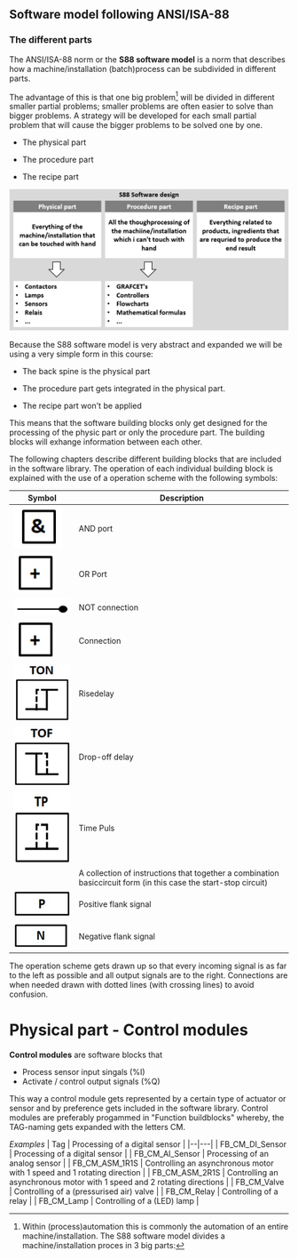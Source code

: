 ## Software model following ANSI/ISA-88

### The different parts

The ANSI/ISA-88 norm or the **S88 software model** is a norm that describes how a machine/installation (batch)process can be subdivided in different parts.

The advantage of this is that one big problem[^1] will be divided in different smaller partial problems; smaller problems are often easier to solve than bigger problems. A strategy will be developed for each small partial problem that will cause the bigger problems to be solved one by one.


[^1]: Within (process)automation this is commonly the automation of an entire machine/installation.
The S88 software model divides a machine/installation proces in 3 big parts:

-   The physical part

-   The procedure part

-   The recipe part

![S88 Software Design ](../Ad06/Images/S88_Softwaredesign.jpg)

Because the S88 software model is very abstract and expanded we will be using a very simple form in this course:


-   The back spine is the physical part

-   The procedure part gets integrated in the physical part.

-   The recipe part won't be applied

This means that the software building blocks only get designed for the processing of the physic part or only the procedure part.
The building blocks will exhange information between each other.

The following chapters describe different building blocks that are included in the software library. The operation of each individual building block is explained with the use of a operation scheme with the following symbols:

| **Symbol** | **Description**                                                                                                             |
|-------------|------------------------------------------------------------------------------------------------------------------------------|
|     ![AND port ](../Ad06/Images/AND.jpg)        | AND port                                                                                                                    |
|     ![OR port ](../Ad06/Images/OR.jpg)        | OR Port                                                                                                                     |
|      ![Not connection ](../Ad06/Images/NOT-connection.jpg)       | NOT connection                                                                                                               |
|        ![OR port ](../Ad06/Images/OR.jpg)     | Connection                                                                                                                   |
|     ![TON ](../Ad06/Images/TON.jpg)        | Risedelay                                                                                                              |
|        ![TOF ](../Ad06/Images/TOF.jpg)     | Drop-off delay                                                                                                             |
|      ![Time pulse ](../Ad06/Images/TP.jpg)       | Time Puls                                                                                                                     |
|             | A collection of instructions that together a combination basiccircuit form (in this case the start-stop circuit)  |
|       ![Positive flank ](../Ad06/Images/Pflank.jpg)      | Positive flank signal                                                                                                       |
|        ![Negative flank ](../Ad06/Images/Nflank.jpg)     | Negative flank signal                                                                                                       |

The operation scheme gets drawn up so that every incoming signal is as far to the left as possible and all output signals are to the right. Connections are when needed drawn with dotted lines (with crossing lines) to avoid confusion.

# Physical part - Control modules
**Control modules** are software blocks that
  - Process sensor input singals (%I)
  - Activate / control output signals (%Q)

This way a control module gets represented by a certain type of actuator or sensor and by preference gets included in the software library.
Control modules are preferably progammed in "Function buildblocks" whereby, the TAG-naming gets expanded with the letters CM.

_Examples_
| Tag | Processing of a digital sensor  |
|--|---|
| FB_CM_DI_Sensor |  Processing of a digital sensor |
| FB_CM_AI_Sensor | Processing of an analog sensor |
| FB_CM_ASM_1R1S	| Controlling an asynchronous motor with 1 speed and 1 rotating direction   |
| FB_CM_ASM_2R1S	   | Controlling an asynchronous motor with 1 speed and 2 rotating directions    |
| FB_CM_Valve   | Controlling of a (pressurised air) valve  |
| FB_CM_Relay   | Controlling of a relay |
| FB_CM_Lamp  | Controlling of a (LED) lamp  |

